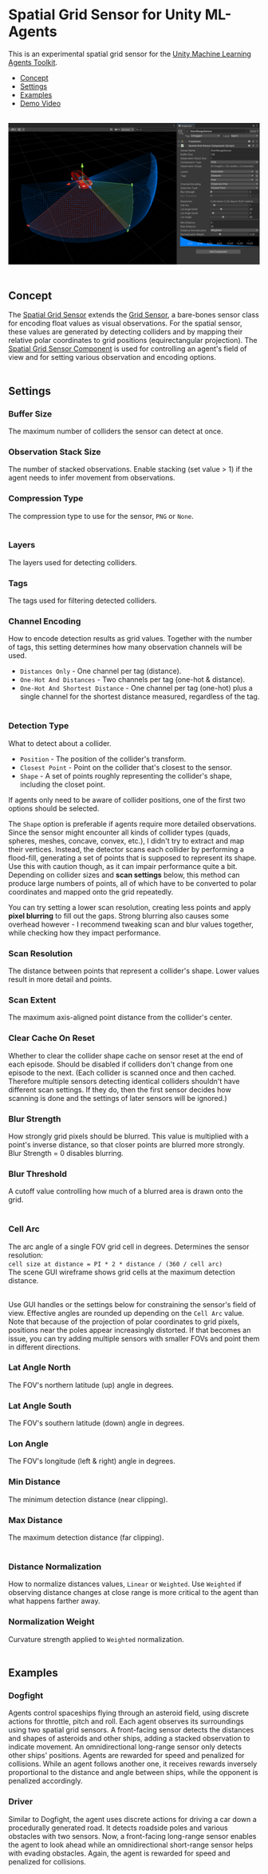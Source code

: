 
# Spatial Grid Sensor for Unity ML-Agents
This is an experimental spatial grid sensor for the [Unity Machine Learning Agents Toolkit](https://github.com/Unity-Technologies/ml-agents). 

* [Concept](#Concept)  
* [Settings](#Settings)
* [Examples](#Examples)
* [Demo Video](https://youtu.be/9-VKcoASSX0)
<br/><br/>

![Overview](Sensor.png)
<br/><br/>

## Concept

The [Spatial Grid Sensor](https://github.com/mbaske/grid-sensor/blob/master/Assets/Scripts/SpatialGridSensor/SpatialGridSensor.cs) extends the [Grid Sensor](https://github.com/mbaske/grid-sensor/blob/master/Assets/Scripts/GridSensor/GridSensor.cs), a bare-bones sensor class for encoding float values as visual observations. For the spatial sensor, these values are generated by detecting colliders and by mapping their relative polar coordinates to grid positions (equirectangular projection). The [Spatial Grid Sensor Component](https://github.com/mbaske/grid-sensor/blob/master/Assets/Scripts/SpatialGridSensor/SpatialGridSensorComponent.cs) is used for controlling an agent's field of view and for setting various observation and encoding options.
<br/><br/>

## Settings 

### Buffer Size

The maximum number of colliders the sensor can detect at once.

### Observation Stack Size

The number of stacked observations. Enable stacking (set value > 1) if the agent needs to infer movement from observations.

### Compression Type

The compression type to use for the sensor, `PNG` or `None`.
<br/><br/>

### Layers

The layers used for detecting colliders.

### Tags

The tags used for filtering detected colliders.

### Channel Encoding

How to encode detection results as grid values. Together with the number of tags, this setting determines how many observation channels will be used.
- `Distances Only` - One channel per tag (distance).
- `One-Hot And Distances` - Two channels per tag (one-hot & distance).
- `One-Hot And Shortest Distance` - One channel per tag (one-hot) plus a single channel for the shortest distance measured, regardless of the tag.
<br/><br/>

### Detection Type

What to detect about a collider.
- `Position` - The position of the collider's transform.
- `Closest Point` - Point on the collider that's closest to the sensor.  
- `Shape` - A set of points roughly representing the collider's shape, including the closet point. 

If agents only need to be aware of collider positions, one of the first two options should be selected. 

The `Shape` option is preferable if agents require more detailed observations. Since the sensor might encounter all kinds of collider types (quads, spheres, meshes, concave, convex, etc.), I didn't try to extract and map their vertices. Instead, the detector scans each collider by performing a flood-fill, generating a set of points that is supposed to represent its shape. Use this with caution though, as it can impair performance quite a bit. Depending on collider sizes and **scan settings** below, this method can produce large numbers of points, all of which have to be converted to polar coordinates and mapped onto the grid repeatedly.

You can try setting a lower scan resolution, creating less points and apply **pixel blurring** to fill out the gaps. Strong blurring also causes some overhead however - I recommend tweaking scan and blur values together, while checking how they impact performance.

### Scan Resolution

The distance between points that represent a collider's shape. Lower values result in more detail and points.

### Scan Extent

The maximum axis-aligned point distance from the collider's center.

### Clear Cache On Reset

Whether to clear the collider shape cache on sensor reset at the end of each episode. Should be disabled if colliders don't change from one episode to the next. (Each collider is scanned once and then cached. Therefore multiple sensors detecting identical colliders shouldn't have different scan settings. If they do, then the first sensor decides how scanning is done and the settings of later sensors will be ignored.)

### Blur Strength

How strongly grid pixels should be blurred. This value is multiplied with a point's inverse distance, so that closer points are blurred more strongly. Blur Strength = 0 disables blurring.

### Blur Threshold

A cutoff value controlling how much of a blurred area is drawn onto the grid.
<br/><br/>

### Cell Arc

The arc angle of a single FOV grid cell in degrees. Determines the sensor resolution:  
`cell size at distance = PI * 2 * distance / (360 / cell arc)`  
The scene GUI wireframe shows grid cells at the maximum detection distance.
<br/><br/>

Use GUI handles or the settings below for constraining the sensor's field of view. Effective angles are rounded up depending on the `Cell Arc` value. Note that because of the projection of polar coordinates to grid pixels, positions near the poles appear increasingly distorted. If that becomes an issue, you can try adding multiple sensors with smaller FOVs and point them in different directions.

### Lat Angle North

The FOV's northern latitude (up) angle in degrees.

### Lat Angle South

The FOV's southern latitude (down) angle in degrees.

### Lon Angle

The FOV's longitude (left & right) angle in degrees.

### Min Distance

The minimum detection distance (near clipping).

### Max Distance

The maximum detection distance (far clipping).
<br/><br/>

### Distance Normalization

How to normalize distances values, `Linear` or `Weighted`. Use `Weighted` if observing distance changes at close range is more critical to the agent than what happens farther away.

### Normalization Weight

Curvature strength applied to `Weighted` normalization.
<br/><br/>

## Examples

### Dogfight

Agents control spaceships flying through an asteroid field, using discrete actions for throttle, pitch and roll. Each agent observes its surroundings using two spatial grid sensors. A front-facing sensor detects the distances and shapes of asteroids and other ships, adding a stacked observation to indicate movement. An omnidirectional long-range sensor only detects other ships' positions. Agents are rewarded for speed and penalized for collisions. While an agent follows another one, it receives rewards inversely proportional to the distance and angle between ships, while the opponent is penalized accordingly.

### Driver

Similar to Dogfight, the agent uses discrete actions for driving a car down a procedurally generated road. It detects roadside poles and various obstacles with two sensors. Now, a front-facing long-range sensor enables the agent to look ahead while an omnidirectional short-range sensor helps with evading obstacles. Again, the agent is rewarded for speed and penalized for collisions.
